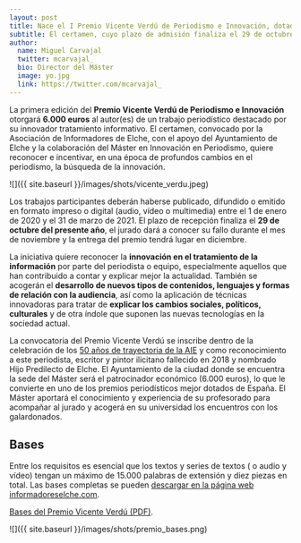 ```yaml
---
layout: post
title: Nace el I Premio Vicente Verdú de Periodismo e Innovación, dotado con 6.000 euros
subtitle: El certamen, cuyo plazo de admisión finaliza el 29 de octubre, es una iniciativa de la Asociación de Informadores de Elche, el Ayuntamiento de Elche y el Máster en Innovación en Periodismo
author:
  name: Miguel Carvajal
  twitter: mcarvajal_
  bio: Director del Máster
  image: yo.jpg
  link: https://twitter.com/mcarvajal_
---
```

La primera edición del **Premio Vicente Verdú de Periodismo e Innovación** otorgará **6.000 euros** al autor(es) de un trabajo periodístico destacado por su innovador tratamiento informativo. El certamen, convocado por la Asociación de Informadores de Elche, con el apoyo del Ayuntamiento de Elche y la colaboración del Máster en Innovación en Periodismo, quiere reconocer e incentivar, en una época de profundos cambios en el periodismo, la búsqueda de la innovación.

![]({{ site.baseurl }}/images/shots/vicente_verdu.jpeg)

Los trabajos participantes deberán haberse publicado, difundido o emitido en formato impreso o digital (audio, vídeo o multimedia) entre el 1 de enero de 2020 y el 31 de marzo de 2021. El plazo de recepción finaliza el **29 de octubre del presente año**, el jurado dará a conocer su fallo durante el mes de noviembre y la entrega del premio tendrá lugar en diciembre.

La iniciativa quiere reconocer la **innovación en el tratamiento de la información** por parte del periodista o equipo, especialmente aquellos que han contribuido a contar y explicar mejor la actualidad. También se acogerán el **desarrollo de nuevos tipos de contenidos, lenguajes y formas de relación con la audiencia**, así como la aplicación de técnicas innovadoras para tratar de **explicar los cambios sociales, políticos, culturales** y de otra índole que suponen las nuevas tecnologías en la sociedad actual.

La convocatoria del Premio Vicente Verdú se inscribe dentro de la celebración de los [50 años de trayectoria de la AIE](http://informadoreselche.com/) y como reconocimiento a este periodista, escritor y pintor ilicitano fallecido en 2018 y nombrado Hijo Predilecto de Elche. El Ayuntamiento de la ciudad donde se encuentra la sede del Máster será el patrocinador económico (6.000 euros), lo que le convierte en uno de los premios periodísticos mejor dotados de España. El Máster aportará el conocimiento y experiencia de su profesorado para acompañar al jurado y acogerá en su universidad los encuentros con los galardonados.

## Bases

Entre los requisitos es esencial que los textos y series de textos ( o audio y vídeo) tengan un máximo de 15.000 palabras de extensión y diez piezas en total. Las bases completas se pueden [descargar en la página web informadoreselche.com](http://informadoreselche.com/bases-del-i-premio-vicente-verdu-de-periodismo-e-innovacion).

[Bases del Premio Vicente Verdú (PDF)](http://informadoreselche.com/wp-content/uploads/2021/09/IPremiosVicenteVerdu.pdf).

![]({{ site.baseurl }}/images/shots/premio_bases.png)




